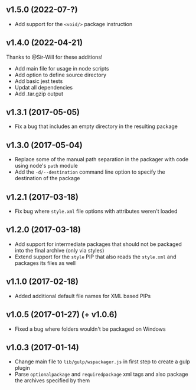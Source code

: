 ## **v1.5.0** (2022-07-?)
- Add support for the `<void/>` package instruction

## **v1.4.0** (2022-04-21)
Thanks to @Sir-Will for these additions!

- Add main file for usage in node scripts
- Add option to define source directory
- Add basic jest tests
- Updat all dependencies
- Add .tar.gzip output

## **v1.3.1** (2017-05-05)
- Fix a bug that includes an empty directory in the resulting package

## **v1.3.0** (2017-05-04)
- Replace some of the manual path separation in the packager with code using node's `path` module
- Add the `-d/--destination` command line option to specify the destination of the package

## **v1.2.1** (2017-03-18)
- Fix bug where `style.xml` file options with attributes weren't loaded

## **v1.2.0** (2017-03-18)
- Add support for intermediate packages that should not be packaged into the final archive (only via styles)
- Extend support for the `style` PIP that also reads the `style.xml` and packages its files as well

## **v1.1.0** (2017-02-18)
- Added additional default file names for XML based PIPs

## **v1.0.5** (2017-01-27) (+ **v1.0.6**)
- Fixed a bug where folders wouldn't be packaged on Windows

## **v1.0.3** (2017-01-14)
- Change main file to `lib/gulp/wspackager.js` in first step to create a gulp plugin
- Parse `optionalpackage` and `requiredpackage` xml tags and also package the archives specified by them
